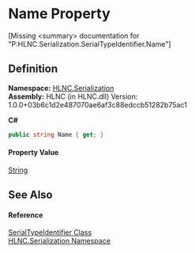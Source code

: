 # Name Property


\[Missing &lt;summary&gt; documentation for "P:HLNC.Serialization.SerialTypeIdentifier.Name"\]



## Definition
**Namespace:** <a href="N_HLNC_Serialization">HLNC.Serialization</a>  
**Assembly:** HLNC (in HLNC.dll) Version: 1.0.0+03b6c1d2e487070ae6af3c88edccb51282b75ac1

**C#**
``` C#
public string Name { get; }
```



#### Property Value
<a href="https://learn.microsoft.com/dotnet/api/system.string" target="_blank" rel="noopener noreferrer">String</a>

## See Also


#### Reference
<a href="T_HLNC_Serialization_SerialTypeIdentifier">SerialTypeIdentifier Class</a>  
<a href="N_HLNC_Serialization">HLNC.Serialization Namespace</a>  
